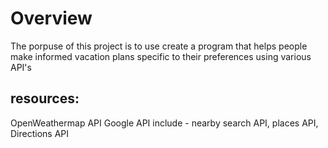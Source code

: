 # Overview
The porpuse of this project is to use create a program that helps people make informed vacation plans specific to their preferences using various API's

## resources:
OpenWeathermap API
Google API include - nearby search API, places API, Directions API
